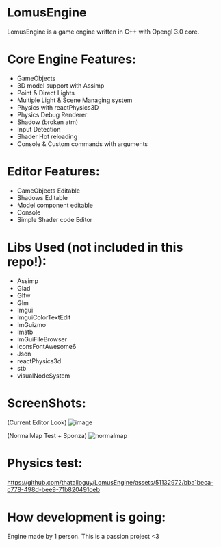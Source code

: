 # LomusEngine

LomusEngine is a game engine written in C++ with Opengl 3.0 core.

# Core Engine Features:
- GameObjects
- 3D model support with Assimp
- Point & Direct Lights
- Multiple Light & Scene Managing system
- Physics with reactPhysics3D
- Physics Debug Renderer
- Shadow (broken atm)
- Input Detection
- Shader Hot reloading
- Console & Custom commands with arguments

# Editor Features:
- GameObjects Editable
- Shadows Editable
- Model component editable
- Console
- Simple Shader code Editor

# Libs Used (not included in this repo!):
- Assimp
- Glad
- Glfw
- Glm
- Imgui
- ImguiColorTextEdit
- ImGuizmo
- Imstb
- ImGuiFileBrowser
- iconsFontAwesome6
- Json
- reactPhysics3d
- stb
- visualNodeSystem

# ScreenShots:

(Current Editor Look)
![image](https://github.com/thatalloguy/LomusEngine/assets/51132972/b94bf394-8fba-4a61-9632-d56f7d605ff1)


(NormalMap Test + Sponza)
![normalmap](https://github.com/thatalloguy/LomusEngine/assets/51132972/298cbcf5-443b-4590-900c-152319accf48)


# Physics test:
https://github.com/thatalloguy/LomusEngine/assets/51132972/bba1beca-c778-498d-bee9-71b820491ceb

# How development is going:
Engine made by 1 person. This is a passion project <3


